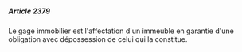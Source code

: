 ##### Article 2379

Le gage immobilier est l'affectation d'un immeuble en garantie d'une obligation avec dépossession de celui qui la constitue.

